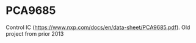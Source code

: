 # PCA9685

 Control IC (https://www.nxp.com/docs/en/data-sheet/PCA9685.pdf). Old project from prior 2013
